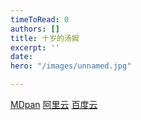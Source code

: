 ```yaml
---
timeToRead: 0
authors: []
title: 十岁的汤姆
excerpt: ''
date: 
hero: "/images/unnamed.jpg"

---
```

[MDpan](https://mdpan.tk/%E5%8D%81%E5%B2%81%E7%9A%84%E6%B1%A4%E5%A7%86)
[阿里云](https://www.aliyundrive.com/s/9erS7omia8M)
[百度云](https://pan.baidu.com/s/14BCjiebSOgGmI3-aeW-kMg?pwd=gx4d)